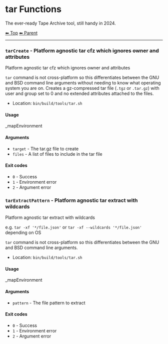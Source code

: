 # tar Functions

The ever-ready Tape Archive tool, still handy in 2024.

<!-- TEMPLATE header 2 -->
[⬅ Top](index.md) [⬅ Parent ](../index.md)
<hr />

### `tarCreate` - Platform agnostic tar cfz which ignores owner and attributes

Platform agnostic tar cfz which ignores owner and attributes

`tar` command is not cross-platform so this differentiates between the GNU and BSD command line arguments without needing to know what operating system you are on. Creates a gz-compressed tar file (`.tgz` or `.tar.gz`) with user and group set to 0 and no extended attributes attached to the files.

- Location: `bin/build/tools/tar.sh`

#### Usage

_mapEnvironment

#### Arguments

- `target` - The tar.gz file to create
- `files` - A list of files to include in the tar file

#### Exit codes

- `0` - Success
- `1` - Environment error
- `2` - Argument error
### `tarExtractPattern` - Platform agnostic tar extract with wildcards

Platform agnostic tar extract with wildcards

e.g. `tar -xf '*/file.json'` or `tar -xf --wildcards '*/file.json'` depending on OS

`tar` command is not cross-platform so this differentiates between the GNU and BSD command line arguments.

- Location: `bin/build/tools/tar.sh`

#### Usage

_mapEnvironment

#### Arguments

- `pattern` - The file pattern to extract

#### Exit codes

- `0` - Success
- `1` - Environment error
- `2` - Argument error
